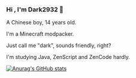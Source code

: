 ### Hi , I'm Dark2932 👋

A Chinese boy, 14 years old.

I'm a Minecraft modpacker.

Just call me "dark", sounds friendly, right?

I'm studying Java, ZenScript and ZenCode hardly.

[![Anurag's GitHub stats](https://github-readme-stats.vercel.app/api?username=Dark2932)](https://github.com/anuraghazra/github-readme-stats)
